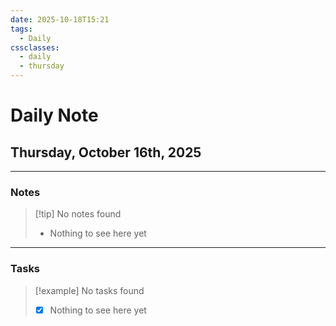 ```yaml
---
date: 2025-10-18T15:21
tags:
  - Daily
cssclasses:
  - daily
  - thursday
---
```


# Daily Note
## Thursday, October 16th, 2025

***

### Notes

> [!tip] No notes found
> - Nothing to see here yet

***

### Tasks

> [!example] No tasks found
> - [x] Nothing to see here yet